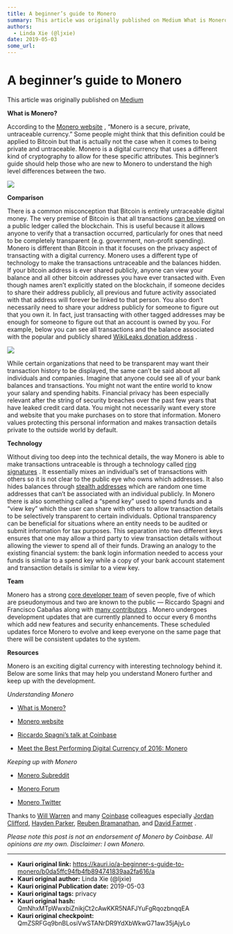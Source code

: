 ```yaml
---
title: A beginner’s guide to Monero
summary: This article was originally published on Medium What is Monero? According to the Monero website , “Monero is a secure, private, untraceable currency.” Some people might think that this definition could be applied to Bitcoin but that is actually not the case when it comes to being private and untraceable. Monero is a digital currency that uses a different kind of cryptography to allow for these specific attributes. This beginner’s guide should help those who are new to Monero to understand the hi
authors:
  - Linda Xie (@ljxie)
date: 2019-05-03
some_url: 
---
```


# A beginner’s guide to Monero


 
This article was originally published on [Medium](https://medium.com/@linda.xie/a-beginners-guide-to-monero-7a5df2c50ed9) 

**What is Monero?**
 
According to the 
[Monero website](https://getmonero.org/home)
 , “Monero is a secure, private, untraceable currency.” Some people might think that this definition could be applied to Bitcoin but that is actually not the case when it comes to being private and untraceable. Monero is a digital currency that uses a different kind of cryptography to allow for these specific attributes. This beginner’s guide should help those who are new to Monero to understand the high level differences between the two.

![](https://ipfs.infura.io/ipfs/QmU1grN2WpxDfXSj5yXMcNNxPe7Nkt3x4cPvCiJoLZKnrr)

 
**Comparison**
 
There is a common misconception that Bitcoin is entirely untraceable digital money. The very premise of Bitcoin is that all transactions 
[can be viewed](https://blockchain.info/)
 on a public ledger called the blockchain. This is useful because it allows anyone to verify that a transaction occurred, particularly for ones that need to be completely transparent (e.g. government, non-profit spending).
Monero is different than Bitcoin in that it focuses on the privacy aspect of transacting with a digital currency. Monero uses a different type of technology to make the transactions untraceable and the balances hidden. If your bitcoin address is ever shared publicly, anyone can view your balance and all other bitcoin addresses you have ever transacted with. Even though names aren’t explicitly stated on the blockchain, if someone decides to share their address publicly, all previous and future activity associated with that address will forever be linked to that person. You also don’t necessarily need to share your address publicly for someone to figure out that you own it. In fact, just transacting with other tagged addresses may be enough for someone to figure out that an account is owned by you. For example, below you can see all transactions and the balance associated with the popular and publicly shared 
[WikiLeaks donation address](https://shop.wikileaks.org/donate)
 .

![](https://ipfs.infura.io/ipfs/QmdMHqLe4kKfvktRX33CyUMduQfqqhFj2NKgf67DG3ahSt)

While certain organizations that need to be transparent may want their transaction history to be displayed, the same can’t be said about all individuals and companies. Imagine that anyone could see all of your bank balances and transactions. You might not want the entire world to know your salary and spending habits. Financial privacy has been especially relevant after the string of security breaches over the past few years that have leaked credit card data. You might not necessarily want every store and website that you make purchases on to store that information. Monero values protecting this personal information and makes transaction details private to the outside world by default.
 
**Technology**
 
Without diving too deep into the technical details, the way Monero is able to make transactions untraceable is through a technology called 
[ring signatures](https://getmonero.org/knowledge-base/moneropedia/ringsignatures)
 . It essentially mixes an individual’s set of transactions with others so it is not clear to the public eye who owns which addresses. It also hides balances through 
[stealth addresses](https://getmonero.org/knowledge-base/moneropedia/stealthaddress)
 which are random one time addresses that can’t be associated with an individual publicly.
In Monero there is also something called a “spend key” used to spend funds and a “view key” which the user can share with others to allow transaction details to be selectively transparent to certain individuals. Optional transparency can be beneficial for situations where an entity needs to be audited or submit information for tax purposes. This separation into two different keys ensures that one may allow a third party to view transaction details without allowing the viewer to spend all of their funds. Drawing an analogy to the existing financial system: the bank login information needed to access your funds is similar to a spend key while a copy of your bank account statement and transaction details is similar to a view key.
 
**Team**
 
Monero has a strong 
[core developer team](https://getmonero.org/knowledge-base/people)
 of seven people, five of which are pseudonymous and two are known to the public — Riccardo Spagni and Francisco Cabañas along with 
[many contributors](https://github.com/monero-project/monero/network/members)
 . Monero undergoes development updates that are currently planned to occur every 6 months which add new features and security enhancements. These scheduled updates force Monero to evolve and keep everyone on the same page that there will be consistent updates to the system.
 
**Resources**
 
Monero is an exciting digital currency with interesting technology behind it. Below are some links that may help you understand Monero further and keep up with the development.
 
_Understanding Monero_
 



 *  [What is Monero?](https://www.youtube.com/watch?v=TZi9xx6aiuY) 

 *  [Monero website](https://getmonero.org/home) 

 *  [Riccardo Spagni’s talk at Coinbase](https://www.youtube.com/watch?v=pTgadb7M47E) 

 *  [Meet the Best Performing Digital Currency of 2016: Monero](https://thecontrol.co/meet-the-best-performing-digital-currency-of-2016-monero-e6010768e54a#.ctb3o7eku) 
 
_Keeping up with Monero_
 



 *  [Monero Subreddit](https://www.reddit.com/r/Monero/) 

 *  [Monero Forum](https://forum.getmonero.org/) 

 *  [Monero Twitter](https://twitter.com/monerocurrency) 

Thanks to 
[Will Warren](https://medium.com/@willwarren89)
 and many 
[Coinbase](https://www.coinbase.com/)
 colleagues especially 
[Jordan Clifford](https://medium.com/@jcliff), 
[Hayden Parker](https://medium.com/@hkparker), 
[Reuben Bramanathan](https://medium.com/@bramanathan), and 
[David Farmer](https://medium.com/@Dfarmer) .
 
_Please note this post is not an endorsement of Monero by Coinbase. All opinions are my own. Disclaimer: I own Monero._
 



---

- **Kauri original link:** https://kauri.io/a-beginner-s-guide-to-monero/b0da5ffc94fb4fb894741839aa2fa616/a
- **Kauri original author:** Linda Xie (@ljxie)
- **Kauri original Publication date:** 2019-05-03
- **Kauri original tags:** privacy
- **Kauri original hash:** QmNhxMTpWwxbiZnikjCt2cAwKKR5NAFJYuFgRqozbnqqEA
- **Kauri original checkpoint:** QmZSRFGq9bnBLosiVwSTANrDR9YdXbWkwG71aw35jAjyLo



